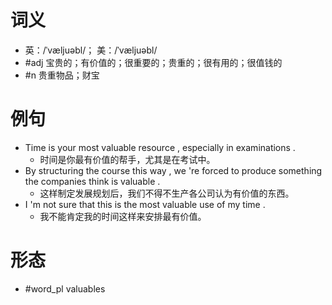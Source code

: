 # 词义
- 英：/ˈvæljuəbl/； 美：/ˈvæljuəbl/
- #adj 宝贵的；有价值的；很重要的；贵重的；很有用的；很值钱的
- #n 贵重物品；财宝
# 例句
- Time is your most valuable resource , especially in examinations .
	- 时间是你最有价值的帮手，尤其是在考试中。
- By structuring the course this way , we 're forced to produce something the companies think is valuable .
	- 这样制定发展规划后，我们不得不生产各公司认为有价值的东西。
- I 'm not sure that this is the most valuable use of my time .
	- 我不能肯定我的时间这样来安排最有价值。
# 形态
- #word_pl valuables

